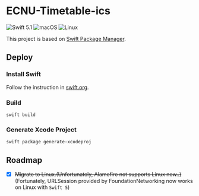 # ECNU-Timetable-ics
<p align="left">
<img src="https://img.shields.io/badge/Swift-5.1-orange.svg?style=flat" alt="Swift 5.1">
<img src="https://img.shields.io/badge/os-macOS-brightgreen.svg?style=flat" alt="macOS">
<img src="https://img.shields.io/badge/os-linux-brightgreen.svg?style=flat" alt="Linux">
</p>

This project is based on [Swift Package Manager](https://swift.org/package-manager/).

## Deploy


### Install Swift

Follow the instruction in [swift.org](https://swift.org/getting-started/).

### Build

`swift build`

### Generate Xcode Project

`swift package generate-xcodeproj`

## Roadmap

- [x] ~~Migrate to Linux.(Unfortunately, Alamofire not supports Linux now..)~~ (Fortunately, URLSession provided by FoundationNetworking now works on Linux with `Swift 5`)
